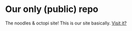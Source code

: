 # Our only (public) repo
The noodles &amp; octopi site!
This is our site basically.
[Visit it?](https://noodles-and-octopi.github.io)
